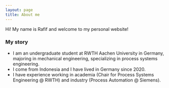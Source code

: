 ```yaml
---
layout: page
title: About me
---
```


Hi! My name is Rafif and welcome to my personal website!

### My story
- I am an undergraduate student at RWTH Aachen University in Germany, majoring in mechanical engineering, specializing in process systems engineering.
- I come from Indonesia and I have lived in Germany since 2020.
- I have experience working in academia (Chair for Process Systems Engineering @ RWTH) and industry (Process Automation @ Siemens).
